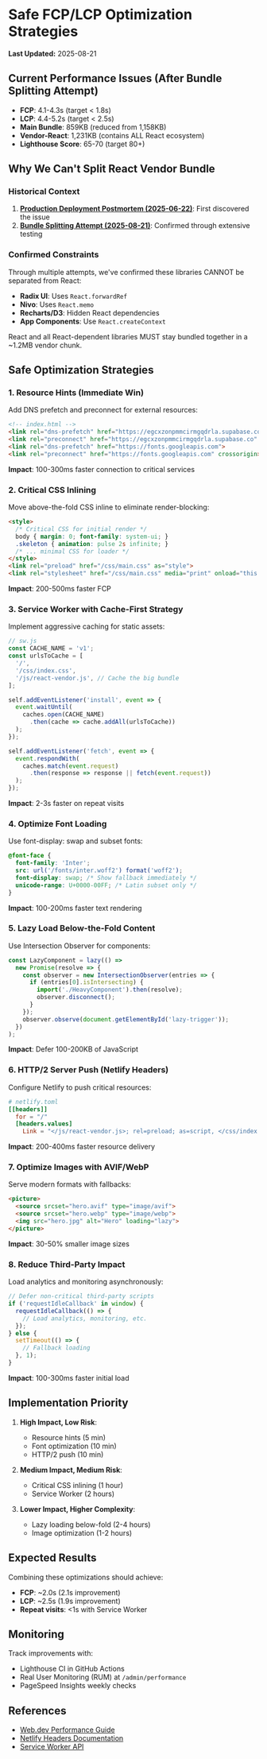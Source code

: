 # Safe FCP/LCP Optimization Strategies

**Last Updated:** 2025-08-21

## Current Performance Issues (After Bundle Splitting Attempt)
- **FCP**: 4.1-4.3s (target < 1.8s)
- **LCP**: 4.4-5.2s (target < 2.5s)
- **Main Bundle**: 859KB (reduced from 1,158KB)
- **Vendor-React**: 1,231KB (contains ALL React ecosystem)
- **Lighthouse Score**: 65-70 (target 80+)

## Why We Can't Split React Vendor Bundle

### Historical Context
1. **[Production Deployment Postmortem (2025-06-22)](../postmortem/production-deployment-2025-06-22.md)**: First discovered the issue
2. **[Bundle Splitting Attempt (2025-08-21)](../postmortem/bundle-splitting-attempt-2025-08-21.md)**: Confirmed through extensive testing

### Confirmed Constraints
Through multiple attempts, we've confirmed these libraries CANNOT be separated from React:
- **Radix UI**: Uses `React.forwardRef`
- **Nivo**: Uses `React.memo`
- **Recharts/D3**: Hidden React dependencies
- **App Components**: Use `React.createContext`

React and all React-dependent libraries MUST stay bundled together in a ~1.2MB vendor chunk.

## Safe Optimization Strategies

### 1. Resource Hints (Immediate Win)
Add DNS prefetch and preconnect for external resources:

```html
<!-- index.html -->
<link rel="dns-prefetch" href="https://egcxzonpmmcirmgqdrla.supabase.co">
<link rel="preconnect" href="https://egcxzonpmmcirmgqdrla.supabase.co" crossorigin>
<link rel="dns-prefetch" href="https://fonts.googleapis.com">
<link rel="preconnect" href="https://fonts.googleapis.com" crossorigin>
```

**Impact**: 100-300ms faster connection to critical services

### 2. Critical CSS Inlining
Move above-the-fold CSS inline to eliminate render-blocking:

```html
<style>
  /* Critical CSS for initial render */
  body { margin: 0; font-family: system-ui; }
  .skeleton { animation: pulse 2s infinite; }
  /* ... minimal CSS for loader */
</style>
<link rel="preload" href="/css/main.css" as="style">
<link rel="stylesheet" href="/css/main.css" media="print" onload="this.media='all'">
```

**Impact**: 200-500ms faster FCP

### 3. Service Worker with Cache-First Strategy
Implement aggressive caching for static assets:

```javascript
// sw.js
const CACHE_NAME = 'v1';
const urlsToCache = [
  '/',
  '/css/index.css',
  '/js/react-vendor.js', // Cache the big bundle
];

self.addEventListener('install', event => {
  event.waitUntil(
    caches.open(CACHE_NAME)
      .then(cache => cache.addAll(urlsToCache))
  );
});

self.addEventListener('fetch', event => {
  event.respondWith(
    caches.match(event.request)
      .then(response => response || fetch(event.request))
  );
});
```

**Impact**: 2-3s faster on repeat visits

### 4. Optimize Font Loading
Use font-display: swap and subset fonts:

```css
@font-face {
  font-family: 'Inter';
  src: url('/fonts/inter.woff2') format('woff2');
  font-display: swap; /* Show fallback immediately */
  unicode-range: U+0000-00FF; /* Latin subset only */
}
```

**Impact**: 100-200ms faster text rendering

### 5. Lazy Load Below-the-Fold Content
Use Intersection Observer for components:

```typescript
const LazyComponent = lazy(() => 
  new Promise(resolve => {
    const observer = new IntersectionObserver(entries => {
      if (entries[0].isIntersecting) {
        import('./HeavyComponent').then(resolve);
        observer.disconnect();
      }
    });
    observer.observe(document.getElementById('lazy-trigger'));
  })
);
```

**Impact**: Defer 100-200KB of JavaScript

### 6. HTTP/2 Server Push (Netlify Headers)
Configure Netlify to push critical resources:

```toml
# netlify.toml
[[headers]]
  for = "/"
  [headers.values]
    Link = "</js/react-vendor.js>; rel=preload; as=script, </css/index.css>; rel=preload; as=style"
```

**Impact**: 200-400ms faster resource delivery

### 7. Optimize Images with AVIF/WebP
Serve modern formats with fallbacks:

```html
<picture>
  <source srcset="hero.avif" type="image/avif">
  <source srcset="hero.webp" type="image/webp">
  <img src="hero.jpg" alt="Hero" loading="lazy">
</picture>
```

**Impact**: 30-50% smaller image sizes

### 8. Reduce Third-Party Impact
Load analytics and monitoring asynchronously:

```javascript
// Defer non-critical third-party scripts
if ('requestIdleCallback' in window) {
  requestIdleCallback(() => {
    // Load analytics, monitoring, etc.
  });
} else {
  setTimeout(() => {
    // Fallback loading
  }, 1);
}
```

**Impact**: 100-300ms faster initial load

## Implementation Priority

1. **High Impact, Low Risk**:
   - Resource hints (5 min)
   - Font optimization (10 min)
   - HTTP/2 push (10 min)

2. **Medium Impact, Medium Risk**:
   - Critical CSS inlining (1 hour)
   - Service Worker (2 hours)

3. **Lower Impact, Higher Complexity**:
   - Lazy loading below-fold (2-4 hours)
   - Image optimization (1-2 hours)

## Expected Results

Combining these optimizations should achieve:
- **FCP**: ~2.0s (2.1s improvement)
- **LCP**: ~2.5s (1.9s improvement)
- **Repeat visits**: <1s with Service Worker

## Monitoring

Track improvements with:
- Lighthouse CI in GitHub Actions
- Real User Monitoring (RUM) at `/admin/performance`
- PageSpeed Insights weekly checks

## References
- [Web.dev Performance Guide](https://web.dev/performance/)
- [Netlify Headers Documentation](https://docs.netlify.com/routing/headers/)
- [Service Worker API](https://developer.mozilla.org/en-US/docs/Web/API/Service_Worker_API)